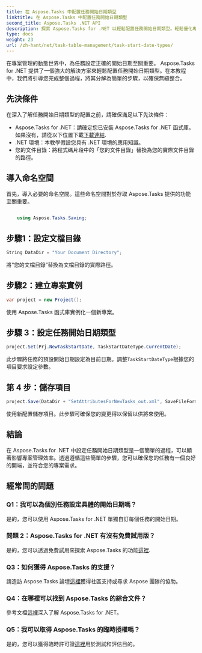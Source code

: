 ```yaml
---
title: 在 Aspose.Tasks 中配置任務開始日期類型
linktitle: 在 Aspose.Tasks 中配置任務開始日期類型
second_title: Aspose.Tasks .NET API
description: 探索 Aspose.Tasks for .NET 以輕鬆配置任務開始日期類型。輕鬆優化專案管理。立即下載免費試用版！
type: docs
weight: 23
url: /zh-hant/net/task-table-management/task-start-date-types/
---
```

在專案管理的動態世界中，為任務設定正確的開始日期至關重要。 Aspose.Tasks for .NET 提供了一個強大的解決方案來輕鬆配置任務開始日期類型。在本教程中，我們將引導您完成整個過程，將其分解為簡單的步驟，以確保無縫整合。
## 先決條件
在深入了解任務開始日期類型的配置之前，請確保滿足以下先決條件：
- Aspose.Tasks for .NET：請確定您已安裝 Aspose.Tasks for .NET 函式庫。如果沒有，請從以下位置下載[下載連結](https://releases.aspose.com/tasks/net/).
- .NET 環境：本教學假設您具有 .NET 環境的應用知識。
- 您的文件目錄：將程式碼片段中的「您的文件目錄」替換為您的實際文件目錄的路徑。
## 導入命名空間
首先，導入必要的命名空間。這些命名空間對於存取 Aspose.Tasks 提供的功能至關重要。
```csharp
    
    using Aspose.Tasks.Saving;
```
## 步驟1：設定文檔目錄
```csharp
String DataDir = "Your Document Directory";
```
將“您的文檔目錄”替換為文檔目錄的實際路徑。
## 步驟2：建立專案實例
```csharp
var project = new Project();
```
使用 Aspose.Tasks 函式庫實例化一個新專案。
## 步驟 3：設定任務開始日期類型
```csharp
project.Set(Prj.NewTaskStartDate, TaskStartDateType.CurrentDate);
```
此步驟將任務的預設開始日期設定為目前日期。調整`TaskStartDateType`根據您的項目要求設定參數。
## 第 4 步：儲存項目
```csharp
project.Save(DataDir + "SetAttributesForNewTasks_out.xml", SaveFileFormat.Xml);
```
使用新配置儲存項目。此步驟可確保您的變更得以保留以供將來使用。
## 結論
在 Aspose.Tasks for .NET 中設定任務開始日期類型是一個簡單的過程，可以顯著影響專案管理效率。透過遵循這些簡單的步驟，您可以確保您的任務有一個良好的開端，並符合您的專案需求。
## 經常問的問題
### Q1：我可以為個別任務設定具體的開始日期嗎？
是的，您可以使用 Aspose.Tasks for .NET 單獨自訂每個任務的開始日期。
### 問題 2：Aspose.Tasks for .NET 有沒有免費試用版？
是的，您可以透過免費試用來探索 Aspose.Tasks 的功能[這裡](https://releases.aspose.com/).
### Q3：如何獲得 Aspose.Tasks 的支援？
請造訪 Aspose.Tasks 論壇[這裡](https://forum.aspose.com/c/tasks/15)獲得社區支持或尋求 Aspose 團隊的協助。
### Q4：在哪裡可以找到 Aspose.Tasks 的綜合文件？
參考文檔[這裡](https://reference.aspose.com/tasks/net/)深入了解 Aspose.Tasks for .NET。
### Q5：我可以取得 Aspose.Tasks 的臨時授權嗎？
是的，您可以獲得臨時許可證[這裡](https://purchase.aspose.com/temporary-license/)用於測試和評估目的。